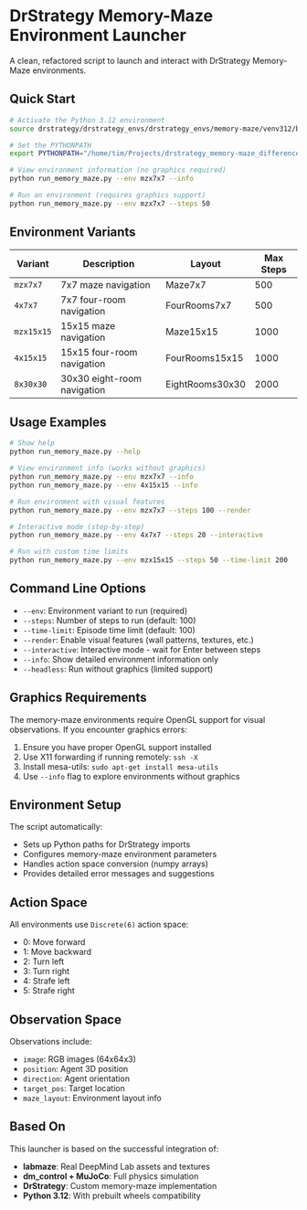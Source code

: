 # DrStrategy Memory-Maze Environment Launcher

A clean, refactored script to launch and interact with DrStrategy Memory-Maze environments.

## Quick Start

```bash
# Activate the Python 3.12 environment
source drstrategy/drstrategy_envs/drstrategy_envs/memory-maze/venv312/bin/activate

# Set the PYTHONPATH
export PYTHONPATH="/home/tim/Projects/drstrategy_memory-maze_differences/drstrategy:/home/tim/Projects/drstrategy_memory-maze_differences/drstrategy/drstrategy"

# View environment information (no graphics required)
python run_memory_maze.py --env mzx7x7 --info

# Run an environment (requires graphics support)
python run_memory_maze.py --env mzx7x7 --steps 50
```

## Environment Variants

| Variant   | Description              | Layout        | Max Steps |
|-----------|-------------------------|---------------|-----------|
| `mzx7x7`  | 7x7 maze navigation     | Maze7x7       | 500       |
| `4x7x7`   | 7x7 four-room navigation| FourRooms7x7  | 500       |
| `mzx15x15`| 15x15 maze navigation   | Maze15x15     | 1000      |
| `4x15x15` | 15x15 four-room navigation| FourRooms15x15| 1000    |
| `8x30x30` | 30x30 eight-room navigation| EightRooms30x30| 2000   |

## Usage Examples

```bash
# Show help
python run_memory_maze.py --help

# View environment info (works without graphics)
python run_memory_maze.py --env mzx7x7 --info
python run_memory_maze.py --env 4x15x15 --info

# Run environment with visual features
python run_memory_maze.py --env mzx7x7 --steps 100 --render

# Interactive mode (step-by-step)
python run_memory_maze.py --env 4x7x7 --steps 20 --interactive

# Run with custom time limits
python run_memory_maze.py --env mzx15x15 --steps 50 --time-limit 200
```

## Command Line Options

- `--env`: Environment variant to run (required)
- `--steps`: Number of steps to run (default: 100) 
- `--time-limit`: Episode time limit (default: 100)
- `--render`: Enable visual features (wall patterns, textures, etc.)
- `--interactive`: Interactive mode - wait for Enter between steps
- `--info`: Show detailed environment information only
- `--headless`: Run without graphics (limited support)

## Graphics Requirements

The memory-maze environments require OpenGL support for visual observations. If you encounter graphics errors:

1. Ensure you have proper OpenGL support installed
2. Use X11 forwarding if running remotely: `ssh -X`
3. Install mesa-utils: `sudo apt-get install mesa-utils`
4. Use `--info` flag to explore environments without graphics

## Environment Setup

The script automatically:
- Sets up Python paths for DrStrategy imports
- Configures memory-maze environment parameters
- Handles action space conversion (numpy arrays)
- Provides detailed error messages and suggestions

## Action Space

All environments use `Discrete(6)` action space:
- 0: Move forward
- 1: Move backward  
- 2: Turn left
- 3: Turn right
- 4: Strafe left
- 5: Strafe right

## Observation Space

Observations include:
- `image`: RGB images (64x64x3)
- `position`: Agent 3D position 
- `direction`: Agent orientation
- `target_pos`: Target location
- `maze_layout`: Environment layout info

## Based On

This launcher is based on the successful integration of:
- **labmaze**: Real DeepMind Lab assets and textures
- **dm_control + MuJoCo**: Full physics simulation
- **DrStrategy**: Custom memory-maze implementation
- **Python 3.12**: With prebuilt wheels compatibility